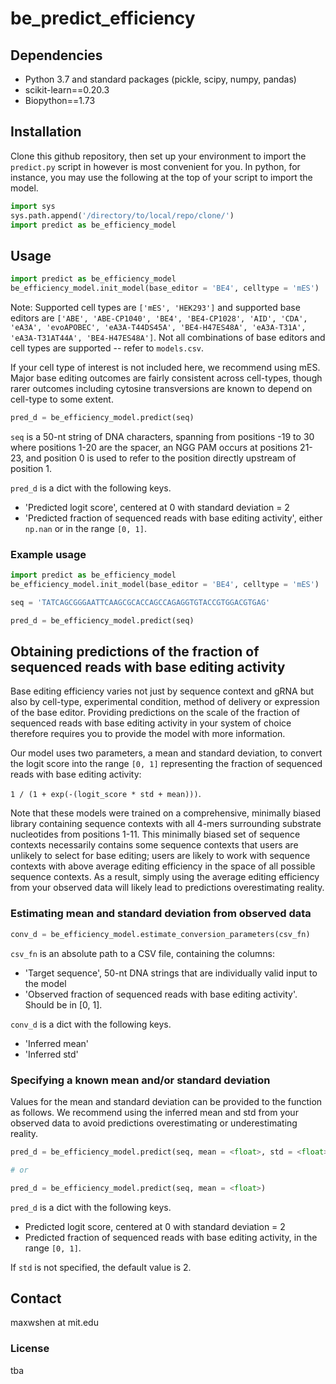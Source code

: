 # be_predict_efficiency

## Dependencies
- Python 3.7 and standard packages (pickle, scipy, numpy, pandas)
- scikit-learn==0.20.3
- Biopython==1.73

## Installation
Clone this github repository, then set up your environment to import the `predict.py` script in however is most convenient for you. In python, for instance, you may use the following at the top of your script to import the model.

```python
import sys
sys.path.append('/directory/to/local/repo/clone/')
import predict as be_efficiency_model
```

## Usage
```python
import predict as be_efficiency_model
be_efficiency_model.init_model(base_editor = 'BE4', celltype = 'mES')
```

Note: Supported cell types are `['mES', 'HEK293']` and supported base editors are `['ABE', 'ABE-CP1040', 'BE4', 'BE4-CP1028', 'AID', 'CDA', 'eA3A', 'evoAPOBEC', 'eA3A-T44DS45A', 'BE4-H47ES48A', 'eA3A-T31A', 'eA3A-T31AT44A', 'BE4-H47ES48A']`. Not all combinations of base editors and cell types are supported -- refer to `models.csv`.

If your cell type of interest is not included here, we recommend using mES. Major base editing outcomes are fairly consistent across cell-types, though rarer outcomes including cytosine transversions are known to depend on cell-type to some extent.

```python
pred_d = be_efficiency_model.predict(seq)
```

`seq` is a 50-nt string of DNA characters, spanning from positions -19 to 30 where positions 1-20 are the spacer, an NGG PAM occurs at positions 21-23, and position 0 is used to refer to the position directly upstream of position 1. 

`pred_d` is a dict with the following keys.
- 'Predicted logit score', centered at 0 with standard deviation = 2
- 'Predicted fraction of sequenced reads with base editing activity', either `np.nan` or in the range `[0, 1]`.

### Example usage
```python
import predict as be_efficiency_model
be_efficiency_model.init_model(base_editor = 'BE4', celltype = 'mES')

seq = 'TATCAGCGGGAATTCAAGCGCACCAGCCAGAGGTGTACCGTGGACGTGAG'

pred_d = be_efficiency_model.predict(seq)
```

## Obtaining predictions of the fraction of sequenced reads with base editing activity
Base editing efficiency varies not just by sequence context and gRNA but also by cell-type, experimental condition, method of delivery or expression of the base editor. Providing predictions on the scale of the fraction of sequenced reads with base editing activity in your system of choice therefore requires you to provide the model with more information.

Our model uses two parameters, a mean and standard deviation, to convert the logit score into the range `[0, 1]` representing the fraction of sequenced reads with base editing activity: 

`1 / (1 + exp(-(logit_score * std + mean)))`.

Note that these models were trained on a comprehensive, minimally biased library containing sequence contexts with all 4-mers surrounding substrate nucleotides from positions 1-11. This minimally biased set of sequence contexts necessarily contains some sequence contexts that users are unlikely to select for base editing; users are likely to work with sequence contexts with above average editing efficiency in the space of all possible sequence contexts. As a result, simply using the average editing efficiency from your observed data will likely lead to predictions overestimating reality.

### Estimating mean and standard deviation from observed data
```python
conv_d = be_efficiency_model.estimate_conversion_parameters(csv_fn)
```

`csv_fn` is an absolute path to a CSV file, containing the columns:
- 'Target sequence', 50-nt DNA strings that are individually valid input to the model
- 'Observed fraction of sequenced reads with base editing activity'. Should be in [0, 1].

`conv_d` is a dict with the following keys.
- 'Inferred mean'
- 'Inferred std'

### Specifying a known mean and/or standard deviation
Values for the mean and standard deviation can be provided to the function as follows. We recommend using the inferred mean and std from your observed data to avoid predictions overestimating or underestimating reality. 

```python
pred_d = be_efficiency_model.predict(seq, mean = <float>, std = <float>)

# or

pred_d = be_efficiency_model.predict(seq, mean = <float>)
```

`pred_d` is a dict with the following keys.
- Predicted logit score, centered at 0 with standard deviation = 2
- Predicted fraction of sequenced reads with base editing activity, in the range `[0, 1]`. 

If `std` is not specified, the default value is 2.

## Contact
maxwshen at mit.edu

### License
tba
